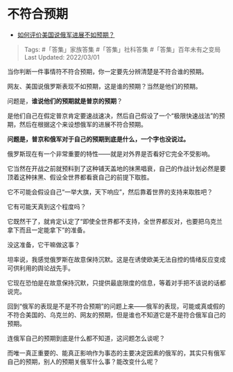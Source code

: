 # 不符合预期

- [如何评价美国说俄军进展不如预期？](https://www.zhihu.com/question/518852422/answer/2368446254)

>Tags: #「答集」家族答集 #「答集」社科答集 #「答集」百年未有之变局 
>Last Updated: 2022/03/01

当你判断一件事情符不符合预期，你一定要先分辨清楚是不符合谁的预期。

网友、美国说俄罗斯表现不如预期，这是谁的预期？当然是他们的预期。

问题是，**谁说他们的预期就是普京的预期**？

是他们自己在假定普京肯定要速战速决，然后自己假设了一个“极限快速战法”的预期，然后在根据这个来设想俄军的进展不符合预期。

**问题是，普京和俄军对于自己的预期到底是什么，一个字也没说过。**

俄罗斯现在有一个非常重要的特性——就是对外界是否看好它完全不受影响。

它当然在开战之前就预料到了这种铺天盖地的抹黑唱衰，自己的作战计划必然是要顶着这种抹黑、假设全世界都看衰自己的前提下取胜。

它不可能会假设自己“一举大旗，天下响应”，然后靠着世界的支持来取胜吧？

它有可能天真到这个程度吗？

它既然干了，就肯定认定了“即使全世界都不支持，全世界都反对，也要把乌克兰拿下而且一定能拿下”的准备。

没这准备，它干嘛做这事？

坦率说，我感觉俄罗斯在故意保持沉默。这是在诱使欧美无法自控的情绪反应变成可供利用的舆论战先手。

它现在恐怕是在故意保持沉默，只提供最底限度的信息，等着对手把不该说的话都说完。

回到“俄军的表现是不是不符合预期”的问题上来——俄军的表现，可能或真或假的不符合美国的、乌克兰的、网友的预期，但是谁也不知道它是不是符合俄军自己的预期。

连俄军自己的预期到底是什么都不知道，这问题怎么谈呢？

而唯一真正重要的、能真正影响作为事态的主要决定因素的俄军的，其实只有俄军自己的预期，别人的预期关俄军什么事？能改变什么呢？